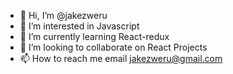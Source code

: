 - 👋 Hi, I’m @jakezweru
- 👀 I’m interested in Javascript
- 🌱 I’m currently learning React-redux
- 💞️ I’m looking to collaborate on React Projects
- 📫 How to reach me email jakezweru@gmail.com

<!---
jakezweru/jakezweru is a ✨ special ✨ repository because its `README.md` (this file) appears on your GitHub profile.
You can click the Preview link to take a look at your changes.
--->
